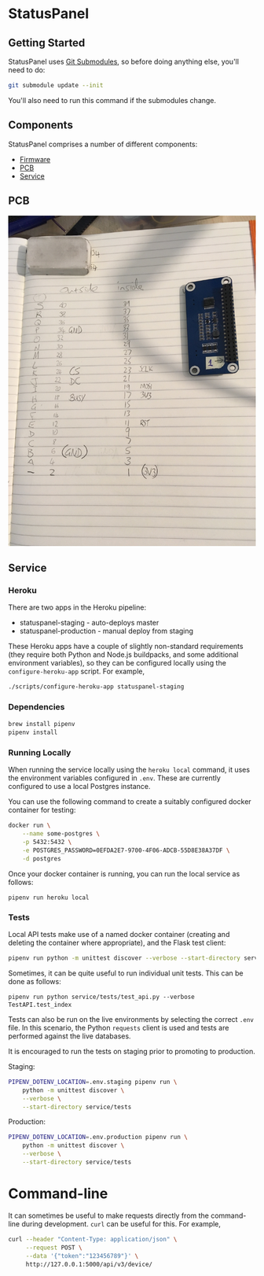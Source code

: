 # StatusPanel

## Getting Started

StatusPanel uses [Git Submodules](https://git-scm.com/book/en/v2/Git-Tools-Submodules), so before doing anything else, you'll need to do:

```bash
git submodule update --init
```

You'll also need to run this command if the submodules change.

## Components

StatusPanel comprises a number of different components:

- [Firmware](nodemcu/README.markdown)
- [PCB](#pcb)
- [Service](#service)

## PCB

![](images/pinout.jpg)

## Service

### Heroku

There are two apps in the Heroku pipeline:

- statuspanel-staging - auto-deploys master
- statuspanel-production - manual deploy from staging

These Heroku apps have a couple of slightly non-standard requirements (they require both Python and Node.js buildpacks, and some additional environment variables), so they can be configured locally using the `configure-heroku-app` script. For example,

```bash
./scripts/configure-heroku-app statuspanel-staging
```

### Dependencies

```bash
brew install pipenv
pipenv install
```

### Running Locally

When running the service locally using the `heroku local` command, it uses the environment variables configured in `.env`. These are currently configured to use a local Postgres instance.

You can use the following command to create a suitably configured docker container for testing:

```bash
docker run \
    --name some-postgres \
    -p 5432:5432 \
    -e POSTGRES_PASSWORD=0EFDA2E7-9700-4F06-ADCB-55D8E38A37DF \
    -d postgres
```

Once your docker container is running, you can run the local service as follows:

```
pipenv run heroku local
```

### Tests

Local API tests make use of a named docker container (creating and deleting the container where appropriate), and the Flask test client:

```bash
pipenv run python -m unittest discover --verbose --start-directory service/tests
```

Sometimes, it can be quite useful to run individual unit tests. This can be done as follows:

```
pipenv run python service/tests/test_api.py --verbose TestAPI.test_index
```

Tests can also be run on the live environments by selecting the correct `.env` file. In this scenario, the Python `requests` client is used and tests are performed against the live databases.

It is encouraged to run the tests on staging prior to promoting to production.

Staging:

```bash
PIPENV_DOTENV_LOCATION=.env.staging pipenv run \
    python -m unittest discover \
    --verbose \
    --start-directory service/tests
```

Production:

```bash
PIPENV_DOTENV_LOCATION=.env.production pipenv run \
    python -m unittest discover \
    --verbose \
    --start-directory service/tests
```

# Command-line

It can sometimes be useful to make requests directly from the command-line during development. `curl` can be useful for this. For example,

```bash
curl --header "Content-Type: application/json" \
     --request POST \
     --data '{"token":"123456789"}' \
     http://127.0.0.1:5000/api/v3/device/
```
